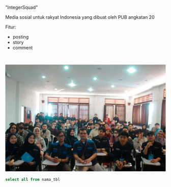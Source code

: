 "IntegerSquad"

Media sosial untuk rakyat Indonesia yang dibuat oleh PUB angkatan 20
 
Fitur:
- posting
- story
- comment

<br>

![PASIM Students](student.jpg)

```sql
select all from nama_tbl
```